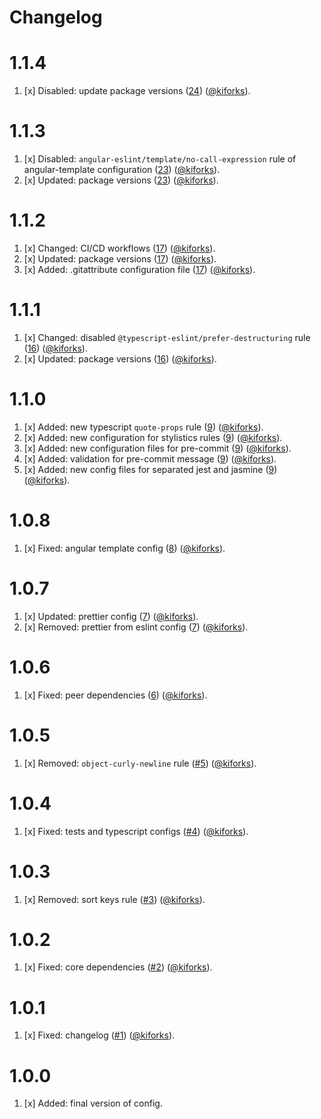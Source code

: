 # Changelog

<a name="1.1.4"></a>
# 1.1.4

1. [x] Disabled: update package versions ([24](https://github.com/kiforks/eslint-config-kifor/pull/24)) ([@kiforks](https://github.com/kiforks)).

<a name="1.1.3"></a>
# 1.1.3

1. [x] Disabled: `angular-eslint/template/no-call-expression` rule of angular-template configuration ([23](https://github.com/kiforks/eslint-config-kifor/pull/23)) ([@kiforks](https://github.com/kiforks)).
2. [x] Updated: package versions ([23](https://github.com/kiforks/eslint-config-kifor/pull/23)) ([@kiforks](https://github.com/kiforks)).

<a name="1.1.2"></a>
# 1.1.2

1. [x] Changed: CI/CD workflows ([17](https://github.com/kiforks/eslint-config-kifor/pull/17)) ([@kiforks](https://github.com/kiforks)).
2. [x] Updated: package versions ([17](https://github.com/kiforks/eslint-config-kifor/pull/17)) ([@kiforks](https://github.com/kiforks)).
3. [x] Added: .gitattribute configuration file ([17](https://github.com/kiforks/eslint-config-kifor/pull/17)) ([@kiforks](https://github.com/kiforks)).

<a name="1.1.1"></a>
# 1.1.1

1. [x] Changed: disabled `@typescript-eslint/prefer-destructuring` rule ([16](https://github.com/kiforks/eslint-config-kifor/pull/16)) ([@kiforks](https://github.com/kiforks)).
2. [x] Updated: package versions ([16](https://github.com/kiforks/eslint-config-kifor/pull/16)) ([@kiforks](https://github.com/kiforks)).

<a name="1.1.0"></a>
# 1.1.0

1. [x] Added: new typescript `quote-props` rule ([9](https://github.com/kiforks/eslint-config-kifor/pull/9)) ([@kiforks](https://github.com/kiforks)).
2. [x] Added: new configuration for stylistics rules ([9](https://github.com/kiforks/eslint-config-kifor/pull/9)) ([@kiforks](https://github.com/kiforks)).
3. [x] Added: new configuration files for pre-commit ([9](https://github.com/kiforks/eslint-config-kifor/pull/9)) ([@kiforks](https://github.com/kiforks)).
4. [x] Added: validation for pre-commit message ([9](https://github.com/kiforks/eslint-config-kifor/pull/9)) ([@kiforks](https://github.com/kiforks)).
5. [x] Added: new config files for separated jest and jasmine ([9](https://github.com/kiforks/eslint-config-kifor/pull/9)) ([@kiforks](https://github.com/kiforks)).

<a name="1.0.8"></a>
# 1.0.8

1. [x] Fixed: angular template config ([8](https://github.com/kiforks/eslint-config-kifor/pull/8)) ([@kiforks](https://github.com/kiforks)).

<a name="1.0.7"></a>
# 1.0.7

1. [x] Updated: prettier config ([7](https://github.com/kiforks/eslint-config-kifor/pull/7)) ([@kiforks](https://github.com/kiforks)).
2. [x] Removed: prettier from eslint config ([7](https://github.com/kiforks/eslint-config-kifor/pull/7)) ([@kiforks](https://github.com/kiforks)).

<a name="1.0.6"></a>
# 1.0.6

1. [x] Fixed: peer dependencies ([6](https://github.com/kiforks/eslint-config-kifor/pull/6)) ([@kiforks](https://github.com/kiforks)).

<a name="1.0.5"></a>
# 1.0.5

1. [x] Removed: `object-curly-newline` rule ([#5](https://github.com/kiforks/eslint-config-kifor/pull/5)) ([@kiforks](https://github.com/kiforks)).

<a name="1.0.4"></a>
# 1.0.4

1. [x] Fixed: tests and typescript configs ([#4](https://github.com/kiforks/eslint-config-kifor/pull/4)) ([@kiforks](https://github.com/kiforks)).

<a name="1.0.3"></a>
# 1.0.3

1. [x] Removed: sort keys rule ([#3](https://github.com/kiforks/eslint-config-kifor/pull/3)) ([@kiforks](https://github.com/kiforks)).

<a name="1.0.2"></a>
# 1.0.2

1. [x] Fixed: core dependencies ([#2](https://github.com/kiforks/eslint-config-kifor/pull/2)) ([@kiforks](https://github.com/kiforks)).

<a name="1.0.1"></a>
# 1.0.1

1. [x] Fixed: changelog ([#1](https://github.com/kiforks/eslint-config-kifor/pull/1)) ([@kiforks](https://github.com/kiforks)).

<a name="1.0.0"></a>
# 1.0.0

1. [x] Added: final version of config.
